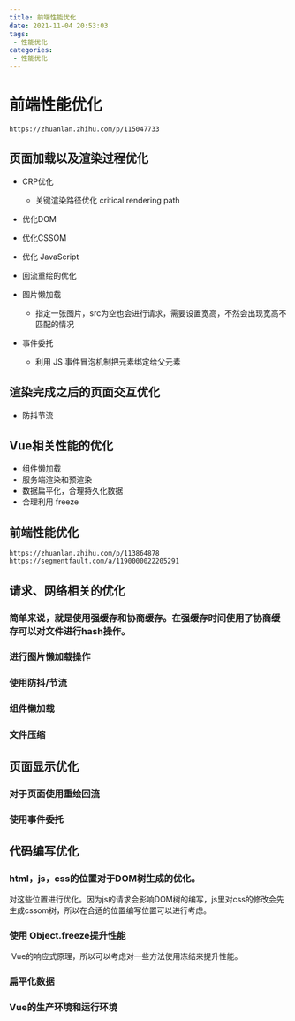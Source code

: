 ```yaml
---
title: 前端性能优化
date: 2021-11-04 20:53:03
tags:
 - 性能优化
categories:
 - 性能优化
---
```


#  前端性能优化

```
https://zhuanlan.zhihu.com/p/115047733
```



## 页面加载以及渲染过程优化

* CRP优化
  * 关键渲染路径优化 critical rendering path

* 优化DOM
* 优化CSSOM
* 优化 JavaScript
* 回流重绘的优化
* 图片懒加载
  * 指定一张图片，src为空也会进行请求，需要设置宽高，不然会出现宽高不匹配的情况
* 事件委托
  * 利用 JS 事件冒泡机制把元素绑定给父元素



## 渲染完成之后的页面交互优化

* 防抖节流



## Vue相关性能的优化

* 组件懒加载
* 服务端渲染和预渲染
* 数据扁平化，合理持久化数据
* 合理利用 freeze









##  前端性能优化

```
https://zhuanlan.zhihu.com/p/113864878
https://segmentfault.com/a/1190000022205291
```



## 请求、网络相关的优化

### 简单来说，就是使用强缓存和协商缓存。在强缓存时间使用了协商缓存可以对文件进行hash操作。

### 进行图片懒加载操作

### 使用防抖/节流

### 组件懒加载

### 文件压缩



## 页面显示优化

### 对于页面使用重绘回流

### 使用事件委托



## 代码编写优化

### html，js，css的位置对于DOM树生成的优化。

​		对这些位置进行优化。因为js的请求会影响DOM树的编写，js里对css的修改会先生成cssom树，所以在合适的位置编写位置可以进行考虑。

### 使用 Object.freeze提升性能

​		Vue的响应式原理，所以可以考虑对一些方法使用冻结来提升性能。

### 扁平化数据

### Vue的生产环境和运行环境











